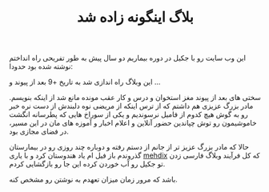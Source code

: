 ﻿---
title: بلاگ اینگونه زاده شد
layout: post
uuid: df8977bd-9a2f-4ef7-9e9f-49459afefb71
category: 
tags: 
---

این وب سایت رو با جکیل در دوره بیماریم دو سال پیش به طور تفریحی راه انداختم نوشته شده بود حدودا:

این وبلاگ راه اندازی شد به تاریخ +9 بعد از پیوند و ...

سختی های بعد از پیوند مغز استخوان و درس و کار عقب مونده مانع شد از اینکه بنویسم. مادر بزرگ عزیزی هم داشتم که از ترس اینکه از مریضی نوه دلبندش از دست نره خبر رو به گوش هیچ کدوم از فامیل نرسوندیم و یکی از سوراخ هایی که پطرسانه انگشت خاموشیمون رو توش چپاندین حضور آنلاین و اعلام اخبار و آموزه های مان در این مسیر، در فضای مجازی بود. 

حالا که مادر بزرگ عزیز تر از جانم از دستم رفته و دوباره چند روزی رو در بیمارستان گذروندم باز فیل ام یاد هندوستان کرد و با یاری [mehdix](https://mehdix.ir) که کل فرآیند وبلاگ فارسی زدن تو جکیل رو آب خوردن کرده این جا رو بازگشایی کردم. 

باشد که مرور زمان میزان تعهدم به نوشتن رو مشخص کنه. 

